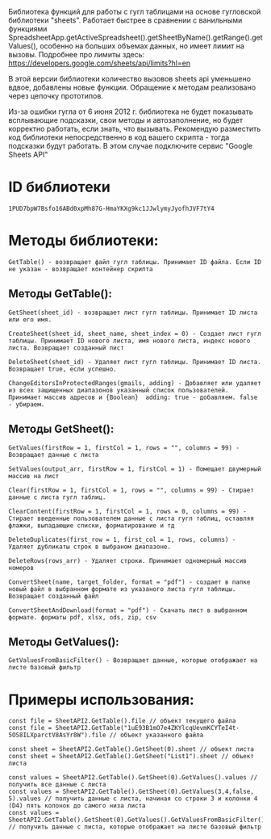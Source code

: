 Библиотека функций для работы с гугл таблицами на основе гугловской библиотеки "sheets". 
Работает быстрее в сравнении с ванильными функциями SpreadsheetApp.getActiveSpreadsheet().getSheetByName().getRange().getValues(), особенно на больших объемах данных, но имеет лимит на вызовы.
Подробнее про лимиты здесь: https://developers.google.com/sheets/api/limits?hl=en

В этой версии библиотеки количество вызовов sheets api уменьшено вдвое, добавлены новые функции. Обращение к методам реализовано через цепочку прототипов.

Из-за ошибки гугла от 6 июня 2012 г. библиотека не будет показывать всплывающие подсказки, свои методы и автозаполнение, но будет корректно работать, если знать, что вызывать.
Рекомендую разместить код библиотеки непосредственно в код вашего скрипта - тогда подсказки будут работать. В этом случае подключите сервис "Google Sheets API"

# ID библиотеки
```1PUD7bpW7Bsfo16ABd0xpMh87G-HmaYKXg9kc1JJwlymyJyofhJVF7tY4```

# Методы библиотеки:

```
GetTable() - возвращает файл гугл таблицы. Принимает ID файла. Если ID не указан - возвращает контейнер скрипта
```

## Методы GetTable():

```
GetSheet(sheet_id) - возвращает лист гугл таблицы. Принимает ID листа или его имя.

CreateSheet(sheet_id, sheet_name, sheet_index = 0) - Создает лист гугл таблицы. Принимает ID нового листа, имя нового листа, индекс нового листа. Возвращает созданный лист

DeleteSheet(sheet_id) - Удаляет лист гугл таблицы. Принимает ID листа. Возвращает true, если успешно.

ChangeEditorsInProtectedRanges(gmails, adding) - Добавляет или удаляет из всех защищенных диапазонов указанный список пользователей. Принимает массив адресов и {Boolean}  adding: true - добавляем. false - убираем.
```


## Методы GetSheet():

```
GetValues(firstRow = 1, firstCol = 1, rows = "", columns = 99) - Возвращает данные с листа

SetValues(output_arr, firstRow = 1, firstCol = 1) - Помещает двумерный массив на лист

Clear(firstRow = 1, firstCol = 1, rows = "", columns = 99) - Стирает данные с листа гугл таблиц.

ClearContent(firstRow = 1, firstCol = 1, rows = 0, columns = 99) - Стирает введенные пользователем данные с листа гугл таблиц, оставляя флажки, выпадающие списки, форматирование и тд

DeleteDuplicates(first_row = 1, first_col = 1, rows, columns) - Удаляет дубликаты строк в выбраном диапазоне.

DeleteRows(rows_arr) - Удаляет строки. Принимает одномерный массив номеров

ConvertSheet(name, target_folder, format = "pdf") - создает в папке новый файл в выбранном формате из указаного листа гугл таблицы. Возвращает созданный файл

ConvertSheetAndDownload(format = "pdf") - Скачать лист в выбранном формате. форматы pdf, xlsx, ods, zip, csv
```

## Методы GetValues():

`
GetValuesFromBasicFilter() - Возвращает данные, которые отображает на листе базовый фильтр
`

# Примеры использования:

```
const file = SheetAPI2.GetTable().file // объект текущего файла
const file = SheetAPI2.GetTable("1uE93B1mO7e4ZKYlcqUevmKCYTeI4t-5OS8ILXparctV8AsYr8W").file // объект указанного файла

const sheet = SheetAPI2.GetTable().GetSheet(0).sheet // объект листа
const sheet = SheetAPI2.GetTable().GetSheet("List1").sheet // объект листа

const values = SheetAPI2.GetTable().GetSheet(0).GetValues().values // получить все данные с листа
const values = SheetAPI2.GetTable().GetSheet(0).GetValues(3,4,false, 5).values // получить данные с листа, начиная со строки 3 и колонки 4 (D4) пять колонок до самого низа листа
const values = SheetAPI2.GetTable().GetSheet(0).GetValues().GetValuesFromBasicFilter() // получить данные с листа, которые отображает на листе базовый фильтр
```
